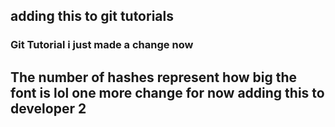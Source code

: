 ## adding this to git tutorials
### Git Tutorial i just made a change now
## The number of hashes represent how big the font  is lol one more change for now adding this to developer 2
